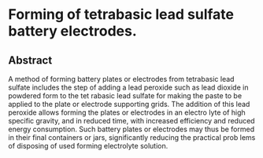 # Forming of tetrabasic lead sulfate battery electrodes.

## Abstract
A method of forming battery plates or electrodes from tetrabasic lead sulfate includes the step of adding a lead peroxide such as lead dioxide in powdered form to the tet rabasic lead sulfate for making the paste to be applied to the plate or electrode supporting grids. The addition of this lead peroxide allows forming the plates or electrodes in an electro lyte of high specific gravity, and in reduced time, with increased efficiency and reduced energy consumption. Such battery plates or electrodes may thus be formed in their final containers or jars, significantly reducing the practical prob lems of disposing of used forming electrolyte solution.